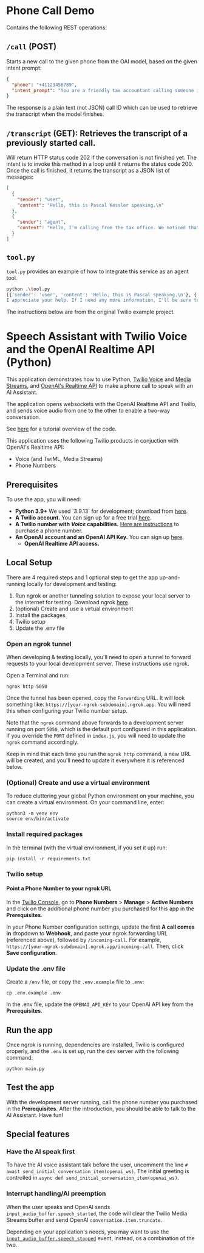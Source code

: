 # Phone Call Demo

Contains the following REST operations:

## `/call` (POST)

Starts a new call to the given phone from the OAI model, based on the given
intent prompt:

```json
{
  "phone": "+41123456789",
  "intent_prompt": "You are a friendly tax accountant calling someone in order to get their unique taxpayer ID, which they forgot to add in their form."
}
```

The response is a plain text (not JSON) call ID which can be used to retrieve
the transcript when the model finishes.

## `/transcript` (GET): Retrieves the transcript of a previously started call.

Will return HTTP status code 202 if the conversation is not finished yet. The
intent is to invoke this method in a loop until it returns the status code 200.
Once the call is finished, it returns the transcript as a JSON list of
messages:

```json
[
  {
    "sender": "user",
    "content": "Hello, this is Pascal Kessler speaking.\n"
  },
  {
    "sender": "agent",
    "content": "Hello, I'm calling from the tax office. We noticed that your recent form submission was missing your unique taxpayer ID. Could you please provide it so we can complete your records?"
  }
]
```

## `tool.py`

`tool.py` provides an example of how to integrate this service as an agent tool.

```bash
python .\tool.py
[{'sender': 'user', 'content': 'Hello, this is Pascal speaking.\n'}, {'sender': 'agent', 'content': "Hello Pascal, this is [Your Name] calling from [Your Company Name]. I hope you're doing well. The reason for my call is that we noticed you forgot to include your unique taxpayer ID on your form. Would you be able to provide that to me now?"}, {'sender': 'user', 'content': "Oh yeah, we're in my bench. That's one, two, three, Pascal.\n"}, {'sender': 'agent', 'content': "Thank you, Pascal. For security reasons, I'll need the complete ID. Could you please provide the full number?"}, {'sender': 'user', 'content': 'The complete number is 1, 2, 3, 4.\n'}, {'sender': 'user', 'content': 'Full ID.\n'}, {'sender': 'agent', 'content': "Thank you for confirming, Pascal. 
I appreciate your help. If I need any more information, I'll be sure to reach out. Have a great day!"}, {'sender': 'user', 'content': 'You too. Thank you. Bye.\n'}, {'sender': 'agent', 'content': "You're welcome, Pascal. Take care!"}]
```

The instructions below are from the original Twilio example project.


#  Speech Assistant with Twilio Voice and the OpenAI Realtime API (Python)

This application demonstrates how to use Python, [Twilio Voice](https://www.twilio.com/docs/voice) and [Media Streams](https://www.twilio.com/docs/voice/media-streams), and [OpenAI's Realtime API](https://platform.openai.com/docs/) to make a phone call to speak with an AI Assistant. 

The application opens websockets with the OpenAI Realtime API and Twilio, and sends voice audio from one to the other to enable a two-way conversation.

See [here](https://www.twilio.com/en-us/blog/voice-ai-assistant-openai-realtime-api-python) for a tutorial overview of the code.

This application uses the following Twilio products in conjuction with OpenAI's Realtime API:
- Voice (and TwiML, Media Streams)
- Phone Numbers

## Prerequisites

To use the app, you will  need:

- **Python 3.9+** We used \`3.9.13\` for development; download from [here](https://www.python.org/downloads/).
- **A Twilio account.** You can sign up for a free trial [here](https://www.twilio.com/try-twilio).
- **A Twilio number with _Voice_ capabilities.** [Here are instructions](https://help.twilio.com/articles/223135247-How-to-Search-for-and-Buy-a-Twilio-Phone-Number-from-Console) to purchase a phone number.
- **An OpenAI account and an OpenAI API Key.** You can sign up [here](https://platform.openai.com/).
  - **OpenAI Realtime API access.**

## Local Setup

There are 4 required steps and 1 optional step to get the app up-and-running locally for development and testing:
1. Run ngrok or another tunneling solution to expose your local server to the internet for testing. Download ngrok [here](https://ngrok.com/).
2. (optional) Create and use a virtual environment
3. Install the packages
4. Twilio setup
5. Update the .env file

### Open an ngrok tunnel
When developing & testing locally, you'll need to open a tunnel to forward requests to your local development server. These instructions use ngrok.

Open a Terminal and run:
```
ngrok http 5050
```
Once the tunnel has been opened, copy the `Forwarding` URL. It will look something like: `https://[your-ngrok-subdomain].ngrok.app`. You will
need this when configuring your Twilio number setup.

Note that the `ngrok` command above forwards to a development server running on port `5050`, which is the default port configured in this application. If
you override the `PORT` defined in `index.js`, you will need to update the `ngrok` command accordingly.

Keep in mind that each time you run the `ngrok http` command, a new URL will be created, and you'll need to update it everywhere it is referenced below.

### (Optional) Create and use a virtual environment

To reduce cluttering your global Python environment on your machine, you can create a virtual environment. On your command line, enter:

```
python3 -m venv env
source env/bin/activate
```

### Install required packages

In the terminal (with the virtual environment, if you set it up) run:
```
pip install -r requirements.txt
```

### Twilio setup

#### Point a Phone Number to your ngrok URL
In the [Twilio Console](https://console.twilio.com/), go to **Phone Numbers** > **Manage** > **Active Numbers** and click on the additional phone number you purchased for this app in the **Prerequisites**.

In your Phone Number configuration settings, update the first **A call comes in** dropdown to **Webhook**, and paste your ngrok forwarding URL (referenced above), followed by `/incoming-call`. For example, `https://[your-ngrok-subdomain].ngrok.app/incoming-call`. Then, click **Save configuration**.

### Update the .env file

Create a `/env` file, or copy the `.env.example` file to `.env`:

```
cp .env.example .env
```

In the .env file, update the `OPENAI_API_KEY` to your OpenAI API key from the **Prerequisites**.

## Run the app
Once ngrok is running, dependencies are installed, Twilio is configured properly, and the `.env` is set up, run the dev server with the following command:
```
python main.py
```
## Test the app
With the development server running, call the phone number you purchased in the **Prerequisites**. After the introduction, you should be able to talk to the AI Assistant. Have fun!

## Special features

### Have the AI speak first
To have the AI voice assistant talk before the user, uncomment the line `# await send_initial_conversation_item(openai_ws)`. The initial greeting is controlled in `async def send_initial_conversation_item(openai_ws)`.

### Interrupt handling/AI preemption
When the user speaks and OpenAI sends `input_audio_buffer.speech_started`, the code will clear the Twilio Media Streams buffer and send OpenAI `conversation.item.truncate`.

Depending on your application's needs, you may want to use the [`input_audio_buffer.speech_stopped`](https://platform.openai.com/docs/api-reference/realtime-server-events/input-audio-buffer-speech-stopped) event, instead, os a combination of the two.